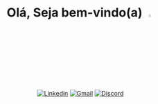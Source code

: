 <h1 align="center">
  Olá, Seja bem-vindo(a)
  <img src="https://media4.giphy.com/media/bGgsc5mWoryfgKBx1u/200w.webp?cid=ecf05e47t675s9ghxksmzpsimeipow3fu0gcmwdrnntfr4qh&rid=200w.webp&ct=g" width="4%">
</h1>
<p align="center">
   <a href="https://www.linkedin.com/in/akleyalves/"><img alt="Linkedin" title="Linkedin" src="https://img.shields.io/badge/linkedin-2986cc.svg?style=for-the-badge&logo=linkedin&logoColor=white"/></a>
   <a href="mailto:akleyalvescr@gmail.com"><img alt="Gmail" title="Gmail" src="https://img.shields.io/badge/Gmail-D14836?style=for-the-badge&logo=gmail&logoColor=white"/></a>
   <a href="https://discord.gg/vAqK3NDn"><img alt="Discord" title="Discord" src="https://img.shields.io/badge/Discord-7289DA?style=for-the-badge&logo=discord&logoColor=white"/></a>
</p>
